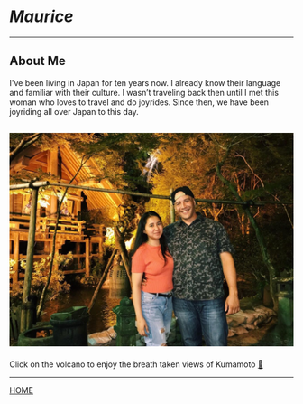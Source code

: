 # *Maurice*
------------------------------------------------------
## About Me

I've been living in Japan for ten years now. I already know their language and familiar with their culture. I wasn’t traveling back then until I met this woman who loves to travel and do joyrides. Since then, we have been joyriding all over Japan to this day.

![ME](appleandme.JPG "Apple and Maurice")
----------------------------------------------------------
Click on the volcano to enjoy the breath taken views of Kumamoto [&#127755;](topic.md)

----------------------------------------------------------

[HOME](index.md)
